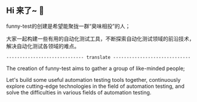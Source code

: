 ## Hi 来了~ 👋

funny-test的创建是希望能聚拢一群“臭味相投”的人；

大家一起构建一些有用的自动化测试工具，不断探索自动化测试领域的前沿技术，解决自动化测试各领域的难点。

```
----------------------------- translate -----------------------------
````

The creation of funny-test aims to gather a group of like-minded people;

Let's build some useful automation testing tools together, continuously explore cutting-edge technologies in the field of automation testing, and solve the difficulties in various fields of automation testing.





<!--

**Here are some ideas to get you started:**

🙋‍♀️ A short introduction - what is your organization all about?
🌈 Contribution guidelines - how can the community get involved?
👩‍💻 Useful resources - where can the community find your docs? Is there anything else the community should know?
🍿 Fun facts - what does your team eat for breakfast?
🧙 Remember, you can do mighty things with the power of [Markdown](https://docs.github.com/github/writing-on-github/getting-started-with-writing-and-formatting-on-github/basic-writing-and-formatting-syntax)
-->
